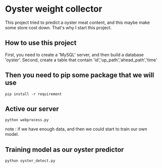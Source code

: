 # Oyster weight collector
This project tried to predict a oyster meat content, and this maybe make some store cost down.
That's why I start this project.
## How to use this project
First, you need to create a 'MySQL' server, and then build a database 'oyster'.
Second,  create a table that contain 'id','up_path','ahead_path','time'
## Then you need to pip some package that we will use
    pip install -r requirement
## Active our server
    python webprocess.py

note : if we have enough data, and then we could start to train our own model.
## Training model as our oyster predictor
    python oyster_detect.py
